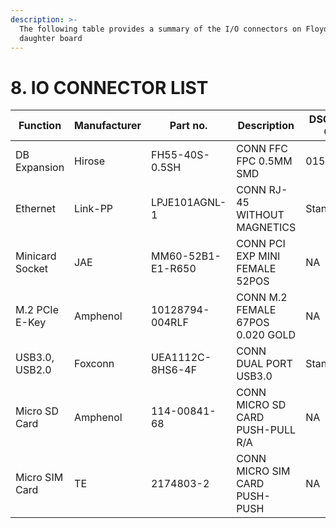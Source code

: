 ```yaml
---
description: >-
  The following table provides a summary of the I/O connectors on Floyd SC
  daughter board
---
```


# 8. IO CONNECTOR LIST

| **Function**    | **Manufacturer** | **Part no.**      | **Description**                  | **DSC Mating Cable** |
| --------------- | ---------------- | ----------------- | -------------------------------- | -------------------- |
| DB Expansion    | Hirose           | FH55-40S-0.5SH    | CONN FFC FPC 0.5MM SMD           | 0151660427           |
| Ethernet        | Link-PP          | LPJE101AGNL-1     | CONN RJ-45 WITHOUT MAGNETICS     | Standard             |
| Minicard Socket | JAE              | MM60-52B1-E1-R650 | CONN PCI EXP MINI FEMALE 52POS   | NA                   |
| M.2 PCIe E-Key  | Amphenol         | 10128794-004RLF   | CONN M.2 FEMALE 67POS 0.020 GOLD | NA                   |
| USB3.0, USB2.0  | Foxconn          | UEA1112C-8HS6-4F  | CONN DUAL PORT USB3.0            | Standard             |
| Micro SD Card   | Amphenol         | 114-00841-68      | CONN MICRO SD CARD PUSH-PULL R/A | NA                   |
| Micro SIM Card  | TE               | 2174803-2         | CONN MICRO SIM CARD PUSH-PUSH    | NA                   |
